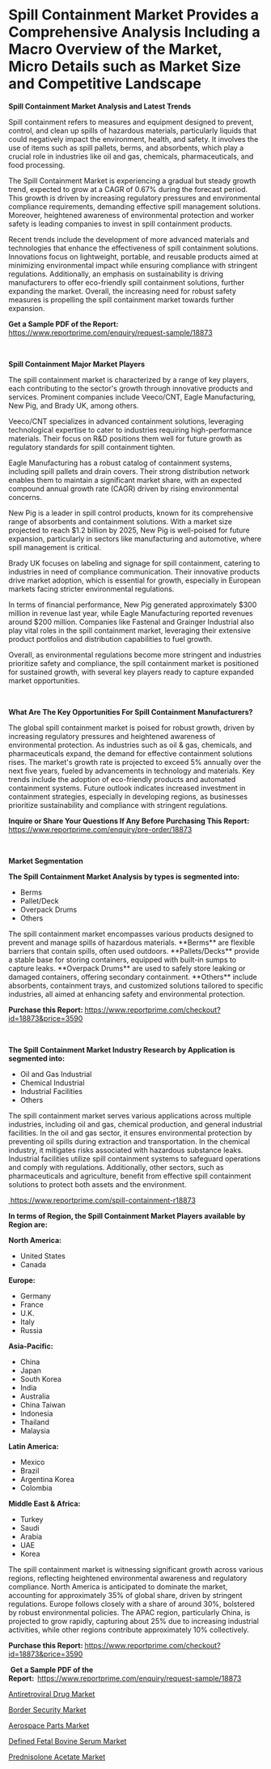 <p><h1>Spill Containment Market Provides a Comprehensive Analysis Including a Macro Overview of the Market, Micro Details such as Market Size and Competitive Landscape</h1></p><p><strong>Spill Containment Market Analysis and Latest Trends</strong></p>
<p><p>Spill containment refers to measures and equipment designed to prevent, control, and clean up spills of hazardous materials, particularly liquids that could negatively impact the environment, health, and safety. It involves the use of items such as spill pallets, berms, and absorbents, which play a crucial role in industries like oil and gas, chemicals, pharmaceuticals, and food processing.</p><p>The Spill Containment Market is experiencing a gradual but steady growth trend, expected to grow at a CAGR of 0.67% during the forecast period. This growth is driven by increasing regulatory pressures and environmental compliance requirements, demanding effective spill management solutions. Moreover, heightened awareness of environmental protection and worker safety is leading companies to invest in spill containment products.</p><p>Recent trends include the development of more advanced materials and technologies that enhance the effectiveness of spill containment solutions. Innovations focus on lightweight, portable, and reusable products aimed at minimizing environmental impact while ensuring compliance with stringent regulations. Additionally, an emphasis on sustainability is driving manufacturers to offer eco-friendly spill containment solutions, further expanding the market. Overall, the increasing need for robust safety measures is propelling the spill containment market towards further expansion.</p></p>
<p><strong>Get a Sample PDF of the Report:&nbsp;</strong> <a href="https://www.reportprime.com/enquiry/request-sample/18873?utm_campaign=1129&utm_medium=2&utm_source=Github&utm_content=ia&utm_term=22112024&utm_id=spill-containment">https://www.reportprime.com/enquiry/request-sample/18873</a></p>
<p>&nbsp;</p>
<p><strong>Spill Containment Major Market Players</strong></p>
<p><p>The spill containment market is characterized by a range of key players, each contributing to the sector's growth through innovative products and services. Prominent companies include Veeco/CNT, Eagle Manufacturing, New Pig, and Brady UK, among others.</p><p>Veeco/CNT specializes in advanced containment solutions, leveraging technological expertise to cater to industries requiring high-performance materials. Their focus on R&D positions them well for future growth as regulatory standards for spill containment tighten.</p><p>Eagle Manufacturing has a robust catalog of containment systems, including spill pallets and drain covers. Their strong distribution network enables them to maintain a significant market share, with an expected compound annual growth rate (CAGR) driven by rising environmental concerns.</p><p>New Pig is a leader in spill control products, known for its comprehensive range of absorbents and containment solutions. With a market size projected to reach $1.2 billion by 2025, New Pig is well-poised for future expansion, particularly in sectors like manufacturing and automotive, where spill management is critical.</p><p>Brady UK focuses on labeling and signage for spill containment, catering to industries in need of compliance communication. Their innovative products drive market adoption, which is essential for growth, especially in European markets facing stricter environmental regulations.</p><p>In terms of financial performance, New Pig generated approximately $300 million in revenue last year, while Eagle Manufacturing reported revenues around $200 million. Companies like Fastenal and Grainger Industrial also play vital roles in the spill containment market, leveraging their extensive product portfolios and distribution capabilities to fuel growth.</p><p>Overall, as environmental regulations become more stringent and industries prioritize safety and compliance, the spill containment market is positioned for sustained growth, with several key players ready to capture expanded market opportunities.</p></p>
<p>&nbsp;</p>
<p><strong>What Are The Key Opportunities For Spill Containment Manufacturers?</strong></p>
<p><p>The global spill containment market is poised for robust growth, driven by increasing regulatory pressures and heightened awareness of environmental protection. As industries such as oil & gas, chemicals, and pharmaceuticals expand, the demand for effective containment solutions rises. The market's growth rate is projected to exceed 5% annually over the next five years, fueled by advancements in technology and materials. Key trends include the adoption of eco-friendly products and automated containment systems. Future outlook indicates increased investment in containment strategies, especially in developing regions, as businesses prioritize sustainability and compliance with stringent regulations.</p></p>
<p><strong>Inquire or Share Your Questions If Any Before Purchasing This Report:</strong> <a href="https://www.reportprime.com/enquiry/pre-order/18873?utm_campaign=1129&utm_medium=2&utm_source=Github&utm_content=ia&utm_term=22112024&utm_id=spill-containment">https://www.reportprime.com/enquiry/pre-order/18873</a></p>
<p>&nbsp;</p>
<p><strong>Market Segmentation</strong></p>
<p><strong>The Spill Containment Market Analysis by types is segmented into:</strong></p>
<p><ul><li>Berms</li><li>Pallet/Deck</li><li>Overpack Drums</li><li>Others</li></ul></p>
<p><p>The spill containment market encompasses various products designed to prevent and manage spills of hazardous materials. **Berms** are flexible barriers that contain spills, often used outdoors. **Pallets/Decks** provide a stable base for storing containers, equipped with built-in sumps to capture leaks. **Overpack Drums** are used to safely store leaking or damaged containers, offering secondary containment. **Others** include absorbents, containment trays, and customized solutions tailored to specific industries, all aimed at enhancing safety and environmental protection.</p></p>
<p><strong>Purchase this Report:&nbsp;</strong><a href="https://www.reportprime.com/checkout?id=18873&price=3590&utm_campaign=1129&utm_medium=2&utm_source=Github&utm_content=ia&utm_term=22112024&utm_id=spill-containment">https://www.reportprime.com/checkout?id=18873&price=3590</a></p>
<p>&nbsp;</p>
<p><strong>The Spill Containment Market Industry Research by Application is segmented into:</strong></p>
<p><ul><li>Oil and Gas Industrial</li><li>Chemical Industrial</li><li>Industrial Facilities</li><li>Others</li></ul></p>
<p><p>The spill containment market serves various applications across multiple industries, including oil and gas, chemical production, and general industrial facilities. In the oil and gas sector, it ensures environmental protection by preventing oil spills during extraction and transportation. In the chemical industry, it mitigates risks associated with hazardous substance leaks. Industrial facilities utilize spill containment systems to safeguard operations and comply with regulations. Additionally, other sectors, such as pharmaceuticals and agriculture, benefit from effective spill containment solutions to protect both assets and the environment.</p></p>
<p><a href="https://www.reportprime.com/spill-containment-r18873?utm_campaign=1129&utm_medium=2&utm_source=Github&utm_content=ia&utm_term=22112024&utm_id=spill-containment">&nbsp;https://www.reportprime.com/spill-containment-r18873</a></p>
<p><strong>In terms of Region, the Spill Containment Market Players available by Region are:</strong></p>
<p>
    <p> <strong> North America: </strong>
        <ul>
            <li>United States</li>
            <li>Canada</li>
        </ul>
        </p> 
    <p> <strong> Europe: </strong>
        <ul>
            <li>Germany</li>
            <li>France</li>
            <li>U.K.</li>
            <li>Italy</li>
            <li>Russia</li>
        </ul>
        </p> 
    <p> <strong> Asia-Pacific: </strong>
        <ul>
            <li>China</li>
            <li>Japan</li>
            <li>South Korea</li>
            <li>India</li>
            <li>Australia</li>
            <li>China Taiwan</li>
            <li>Indonesia</li>
            <li>Thailand</li>
            <li>Malaysia</li>
        </ul>
        </p> 
    <p> <strong> Latin America: </strong>
        <ul>
            <li>Mexico</li>
            <li>Brazil</li>
            <li>Argentina Korea</li>
            <li>Colombia</li>
        </ul>
        </p> 
    <p> <strong> Middle East & Africa: </strong>
        <ul>
            <li>Turkey</li>
            <li>Saudi</li>
            <li>Arabia</li>
            <li>UAE</li>
            <li>Korea</li>
        </ul>
    </p>
    </p>
<p><p>The spill containment market is witnessing significant growth across various regions, reflecting heightened environmental awareness and regulatory compliance. North America is anticipated to dominate the market, accounting for approximately 35% of global share, driven by stringent regulations. Europe follows closely with a share of around 30%, bolstered by robust environmental policies. The APAC region, particularly China, is projected to grow rapidly, capturing about 25% due to increasing industrial activities, while other regions contribute approximately 10% collectively.</p></p>
<p><strong>Purchase this Report: </strong><a href="https://www.reportprime.com/checkout?id=18873&price=3590&utm_campaign=1129&utm_medium=2&utm_source=Github&utm_content=ia&utm_term=22112024&utm_id=spill-containment">https://www.reportprime.com/checkout?id=18873&price=3590</a></p>
<p>&nbsp;<strong>Get a Sample PDF of the Report:&nbsp;&nbsp;</strong><a href="https://www.reportprime.com/enquiry/request-sample/18873?utm_campaign=1129&utm_medium=2&utm_source=Github&utm_content=ia&utm_term=22112024&utm_id=spill-containment">https://www.reportprime.com/enquiry/request-sample/18873</a></p>
<p><strong></strong></p>
<p><p><a href="https://www.linkedin.com/pulse/antiretroviral-drug-market-outlook-anticipated-growth-h9mhe?utm_campaign=1129&utm_medium=2&utm_source=Github&utm_content=ia&utm_term=22112024&utm_id=spill-containment">Antiretroviral Drug Market</a></p><p><a href="https://www.linkedin.com/pulse/border-security-market-research-industry-data-forecasted-bcn8e?utm_campaign=1129&utm_medium=2&utm_source=Github&utm_content=ia&utm_term=22112024&utm_id=spill-containment">Border Security Market</a></p><p><a href="https://www.linkedin.com/pulse/examining-aerospace-parts-market-manufacturing-segments-key-du5be?utm_campaign=1129&utm_medium=2&utm_source=Github&utm_content=ia&utm_term=22112024&utm_id=spill-containment">Aerospace Parts Market</a></p><p><a href="https://issuu.com/reportprime-2/docs/defined-fetal-bovine-serum-market-s_fc29ca4aff0401?utm_campaign=1129&utm_medium=2&utm_source=Github&utm_content=ia&utm_term=22112024&utm_id=spill-containment">Defined Fetal Bovine Serum Market</a></p><p><a href="https://issuu.com/reportprime-2/docs/prednisolone-acetate-market-size-20_869b6116c0eb1b?utm_campaign=1129&utm_medium=2&utm_source=Github&utm_content=ia&utm_term=22112024&utm_id=spill-containment">Prednisolone Acetate Market</a></p></p>